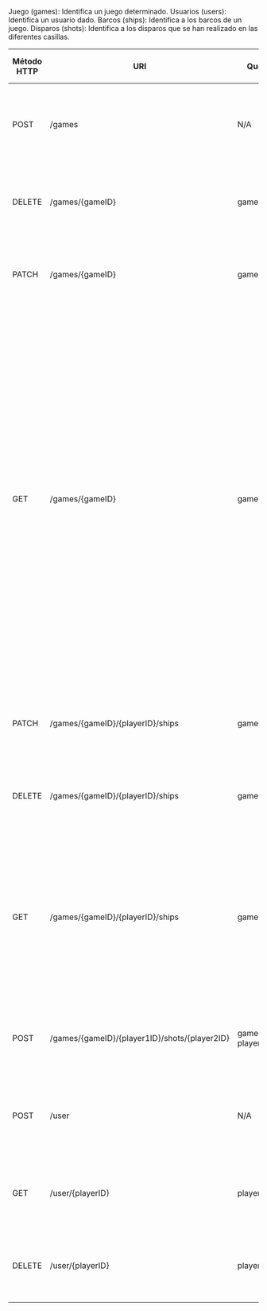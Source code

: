 
Juego (games): Identifica un juego determinado.
Usuarios (users): Identifica un usuario dado.
Barcos (ships): Identifica a los barcos de un juego.
Disparos (shots): Identifica a los disparos que se han realizado en las diferentes casillas.


| Método HTTP | URI                                           | Query Params                | Request Body                                                        | Response Body                                                                                                                                                                                                                                                                                                                                                                                                                                                                                                                                                                                                                                                                                                                                                                                                                                                                                                                                                                                                                                                                                                                                                                                                                                   | Códigos HTTP de respuesta                                     |
|-------------|-----------------------------------------------|-----------------------------|---------------------------------------------------------------------|-------------------------------------------------------------------------------------------------------------------------------------------------------------------------------------------------------------------------------------------------------------------------------------------------------------------------------------------------------------------------------------------------------------------------------------------------------------------------------------------------------------------------------------------------------------------------------------------------------------------------------------------------------------------------------------------------------------------------------------------------------------------------------------------------------------------------------------------------------------------------------------------------------------------------------------------------------------------------------------------------------------------------------------------------------------------------------------------------------------------------------------------------------------------------------------------------------------------------------------------------|---------------------------------------------------------------|
| POST        | /games                                        | N/A                         | N/A                                                                 | `{"gameID":1, "player1ID":1, "player2ID":2 } `                                                                                                                                                                                                                                                                                                                                                                                                                                                                                                                                                                                                                                                                                                                                                                                                                                                                                                                                                                                                                                                                                                                                                                                                  | 201 Created<br/>400 Bad Request<br/>500 Internal Server Error |
| DELETE      | /games/{gameID}                               | gameID                      | N/A                                                                 | N/A                                                                                                                                                                                                                                                                                                                                                                                                                                                                                                                                                                                                                                                                                                                                                                                                                                                                                                                                                                                                                                                                                                                                                                                                                                             | 200 OK<br/>400 Bad Request<br/>500 Internal Server Error      |
| PATCH       | /games/{gameID}                               | gameID                      | `{"winner": "Gonzalo"}`                                             | N/A                                                                                                                                                                                                                                                                                                                                                                                                                                                                                                                                                                                                                                                                                                                                                                                                                                                                                                                                                                                                                                                                                                                                                                                                                                             | 200 OK<br/>404 Not Found<br/>500 Internal Server Error        |
| GET         | /games/{gameID}                               | gameID, playerID            | N/A                                                                 | `{ "game" : { "winner": "none", player1":{"playerID":1,"ships":[{"name":"Aircraft Carrier","position":["A1","A2","A3","A4","A5"]},{"name":"Battleship1","position":["B1","B2","B3","B4"]},{"name":"Battleship2","position":["C1","C2","C3","C4"]},{"name":"Destroyer1","position":["D1","D2","D3"]},{"name":"Destroyer2","position":["E1","E2","E3"]},{"name":"Destroyer3","position":["F1","F2","F3"]},{"name":"Submarine1","position":["G1","G2","G3"]},{"name":"Submarine2","position":["H1","H2","H3"]},{"name":"Submarine3","position":["I1","I2","I3"]},{"name":"Submarine4","position":["J1","J2","J3"]}],"shots":["A6","B5"]},"player2":{"playerID":2,"ships":[{"name":"Aircraft Carrier","position":["K1","K2","K3","K4","K5"]},{"name":"Battleship1","position":["A1","A2","A3","A4"]},{"name":"Battleship2","position":["B1","B2","B3","B4"]},{"name":"Destroyer1","position":["C1","C2","C3"]},{"name":"Destroyer2","position":["D1","D2","D3"]},{"name":"Destroyer3","position":["E1","E2","E3"]},{"name":"Submarine1","position":["F1","F2","F3"]},{"name":"Submarine2","position":["G1","G2","G3"]},{"name":"Submarine3","position":["H1","H2","H3"]},{"name":"Submarine4","position":["I1","I2","I3"]}],"shots":["C4","D5"]}}}` | 200 OK<br/>404 Not Found<br/>500 Internal Server Error        |
| PATCH       | /games/{gameID}/{playerID}/ships              | gameID, playerID            | `{"name":"Aircraft Carrier","position":["A1","A2","A3","A4","A5"]}` | N/A                                                                                                                                                                                                                                                                                                                                                                                                                                                                                                                                                                                                                                                                                                                                                                                                                                                                                                                                                                                                                                                                                                                                                                                                                                             | 200 OK<br/>404 Not Found<br/>500 Internal Server Error        |
| DELETE      | /games/{gameID}/{playerID}/ships              | gameID, playerID            | `{"name":"Aircraft Carrier","position":["A1","A2","A3","A4","A5"]}` | N/A                                                                                                                                                                                                                                                                                                                                                                                                                                                                                                                                                                                                                                                                                                                                                                                                                                                                                                                                                                                                                                                                                                                                                                                                                                             | 200 OK<br/>400 Bad Request<br/>500 Internal Server Error      |
| GET         | /games/{gameID}/{playerID}/ships              | gameID, playerID            | N/A                                                                 | `[{"name":"Aircraft Carrier","position":["A1","A2","A3","A4","A5"]},{"name":"Battleship1","position":["B1","B2","B3","B4"]},{"name":"Battleship2","position":["C1","C2","C3","C4"]},{"name":"Destroyer1","position":["D1","D2","D3"]},{"name":"Destroyer2","position":["E1","E2","E3"]},{"name":"Destroyer3","position":["F1","F2","F3"]},{"name":"Submarine1","position":["G1","G2","G3"]},{"name":"Submarine2","position":["H1","H2","H3"]},{"name":"Submarine3","position":["I1","I2","I3"]},{"name":"Submarine4","position":["J1","J2","J3"]}] `                                                                                                                                                                                                                                                                                                                                                                                                                                                                                                                                                                                                                                                                                            | 200 OK<br/>404 Not Found<br/>500 Internal Server Error        |
| POST        | /games/{gameID}/{player1ID}/shots/{player2ID} | gameID, player1ID,player2ID | `{"shot": "F8"}`                                                    | `{"status": "hit"}`, `{"status": "fail"}`  or `{"status": "sunken"}`                                                                                                                                                                                                                                                                                                                                                                                                                                                                                                                                                                                                                                                                                                                                                                                                                                                                                                                                                                                                                                                                                                                                                                            | 200 OK<br/>404 Not Found<br/>500 Internal Server Error        |
| POST        | /user                                         | N/A                         | `{ "name": "Gonzalo"}`                                              | `{"playerID": 1}`                                                                                                                                                                                                                                                                                                                                                                                                                                                                                                                                                                                                                                                                                                                                                                                                                                                                                                                                                                                                                                                                                                                                                                                                                               | 201 Created<br/>400 Bad Request<br/>500 Internal Server Error |
| GET         | /user/{playerID}                              | playerID                    | N/A                                                                 | `{ "name": "Gonzalo"}`                                                                                                                                                                                                                                                                                                                                                                                                                                                                                                                                                                                                                                                                                                                                                                                                                                                                                                                                                                                                                                                                                                                                                                                                                          | 200 OK<br/>404 Not Found<br/>500 Internal Server Error        |
| DELETE      | /user/{playerID}                              | playerID                    | N/A                                                                 | N/A                                                                                                                                                                                                                                                                                                                                                                                                                                                                                                                                                                                                                                                                                                                                                                                                                                                                                                                                                                                                                                                                                                                                                                                                                                             | 200 OK<br/>404 Not Found<br/>500 Internal Server Error        |
